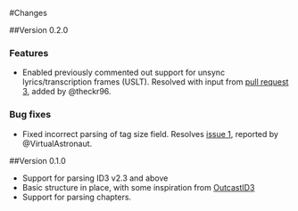 #Changes

##Version 0.2.0

### Features
* Enabled previously commented out support for unsync lyrics/transcription frames (USLT). Resolved with input from [pull request 3](https://github.com/tolo/id3tag/issues/3), added by @theckr96.

### Bug fixes
* Fixed incorrect parsing of tag size field. Resolves [issue 1](https://github.com/tolo/id3tag/issues/1), reported by @VirtualAstronaut. 

##Version 0.1.0

* Support for parsing ID3 v2.3 and above
* Basic structure in place, with some inspiration from [OutcastID3](https://github.com/CrunchyBagel/OutcastID3)
* Support for parsing chapters.

